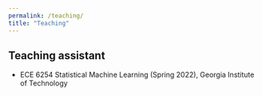 ```yaml
---
permalink: /teaching/
title: "Teaching"
---
```




## Teaching assistant
- ECE 6254 Statistical Machine Learning (Spring 2022), Georgia Institute of Technology